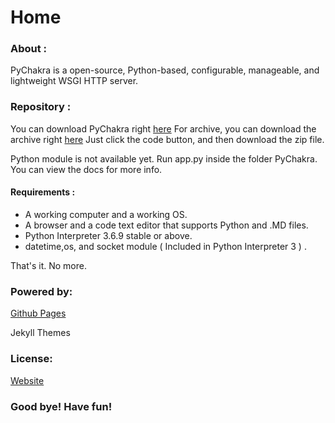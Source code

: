 # Home

### About :

PyChakra is a open-source, Python-based, configurable, 
manageable, and lightweight WSGI HTTP server.

### Repository :

You can download PyChakra right [here](https://github.com/pychakra/pychakra)
For archive, you can download the archive right [here](https://github.com/pychakra/pychakra-archive)
Just click the code button, and then download the zip file.

Python module is not available yet.
Run app.py inside the folder PyChakra. You can view the docs for more info.

#### Requirements :

- A working computer and a working OS.
- A browser and a code text editor that supports Python and .MD files.
- Python Interpreter 3.6.9 stable or above.
- datetime,os, and socket module ( Included in Python Interpreter 3 ) .

That's it. No more.

### Powered by:

[Github Pages](https://pages.github.com)

Jekyll Themes

### License:

[Website](https://www.gnu.org/licenses/gpl-3.0.html)

### Good bye! Have fun!

